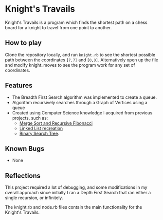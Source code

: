 # Knight's Travails

Knight's Travails is a program which finds the shortest path on a chess board for a knight to travel from one point to another. 

## How to play

Clone the repository locally, and run `knight.rb` to see the shortest possible path between the coordinates `[7,7]` and `[0,0]`. Alternatively open up the file and modify knight_moves to see the program work for any set of coordinates. 

## Features

- The Breadth First Search algorithm was implemented to create a queue.
- Algorithm recursively searches through a Graph of Vertices using a queue
- Created using Computer Science knowledge I acquired from previous projects, such as:
    - [Merge Sort and Recursive Fibonacci](https://github.com/mgrigoriev8109/recursion)
    - [Linked List recreation](https://github.com/mgrigoriev8109/linked_lists)
    - [Binary Search Tree](https://github.com/mgrigoriev8109/binary-search-trees).

## Known Bugs

- None

## Reflections

This project required a lot of debugging, and some modifications in my overall approach since initially I ran a Depth First Search that ran either a single recursion, or infinitely.

The knight.rb and node.rb files contain the main functionality for the Knight's Travails.


